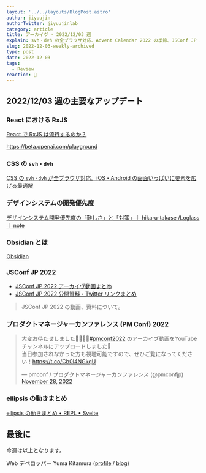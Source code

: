 ```yaml
---
layout: '../../layouts/BlogPost.astro'
author: jiyuujin
authorTwitter: jiyuujinlab
category: article
title: アーカイヴ - 2022/12/03 週
explain: svh・dvh の全ブラウザ対応、Advent Calendar 2022 の季節、JSConf JP 2022 の速報、プロダクトマネージャーカンファレンス 2022 の速報
slug: 2022-12-03-weekly-archived
type: post
date: 2022-12-03
tags:
  - Review
reaction: 🌸
---
```


## 2022/12/03 週の主要なアップデート

### React における RxJS

[React で RxJS は流行するのか？](https://zenn.dev/eviry/articles/cb77802850f7ec)

https://beta.openai.com/playground

### CSS の `svh・dvh`

[CSS の `svh・dvh` が全ブラウザ対応。iOS・Android の画面いっぱいに要素を広げる最適解](https://zenn.dev/moneyforward/articles/svh-dvh-lvh-for-all-browser)

### デザインシステムの開発優先度

[デザインシステム開発優先度の「難しさ」と「対策」｜ hikaru-takase /Loglass ｜ note](https://note.com/99997373/n/n7dcb9092a90b)

### Obsidian とは

[Obsidian](https://obsidian.md/)

### JSConf JP 2022

- [JSConf JP 2022 アーカイヴ動画まとめ](https://www.youtube.com/@jsconfjp6163)
- [JSConf JP 2022 公開資料・Twitter リンクまとめ](https://zenn.dev/yumemi_inc/articles/2022-11-27-jsconf-jp-2022)

> JSConf JP 2022 の動画、資料について。

### プロダクトマネージャーカンファレンス (PM Conf) 2022

<blockquote class="twitter-tweet"><p lang="ja" dir="ltr">大変お待たせしました🙇‍♂️🙇‍♀️<a href="https://twitter.com/hashtag/pmconf2022?src=hash&amp;ref_src=twsrc%5Etfw">#pmconf2022</a> のアーカイブ動画をYouTubeチャンネルにアップロードしました🎥<br>当日参加されなかった方も視聴可能ですので、ぜひご覧になってください！<a href="https://t.co/Cb0I4NGkqU">https://t.co/Cb0I4NGkqU</a></p>&mdash; pmconf / プロダクトマネージャーカンファレンス (@pmconfjp) <a href="https://twitter.com/pmconfjp/status/1597017433000263682?ref_src=twsrc%5Etfw">November 28, 2022</a></blockquote> <script async src="https://platform.twitter.com/widgets.js" charset="utf-8"></script>

### ellipsis の動きまとめ

[ellipsis の動きまとめ • REPL • Svelte](https://svelte.dev/repl/6bf1aa6ee6e046aa8f8188117eb7cfbf?version=3.53.1)

## 最後に

今週は以上となります。

Web デベロッパー Yuma Kitamura ([profile](https://yuma-kitamura.nekohack.me/) / [blog](https://blog.nekohack.me/))
